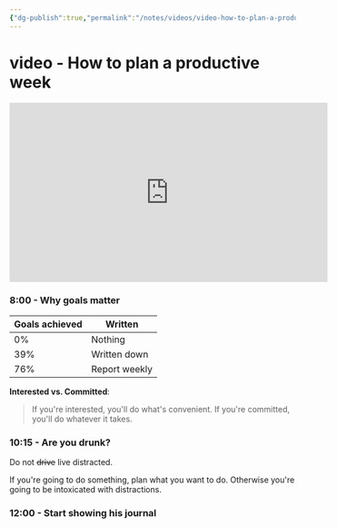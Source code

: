 ```yaml
---
{"dg-publish":true,"permalink":"/notes/videos/video-how-to-plan-a-productive-week/","dgHomeLink":true,"dgPassFrontmatter":false,"dgShowBacklinks":true,"dgShowLocalGraph":false}
---
```


# video - How to plan a productive week
<iframe width="560" height="315" src="https://www.youtube.com/embed/IxcAEsYJ4OM" title="YouTube video player" frameborder="0" allow="accelerometer; autoplay; clipboard-write; encrypted-media; gyroscope; picture-in-picture" allowfullscreen></iframe>

### 8:00 - Why goals matter

| Goals achieved | Written       |
| -------------- | ------------- |
| 0%             | Nothing       |
| 39%            | Written down  |
| 76%            | Report weekly |

**Interested vs. Committed**:

> If you're interested, you'll do what's convenient. If you're committed, you'll do whatever it takes.


### 10:15 - Are you drunk?

Do not ~~drive~~ live distracted.

If you're going to do something, plan what you want to do. Otherwise you're going to be intoxicated with distractions.


### 12:00 - Start showing his journal
